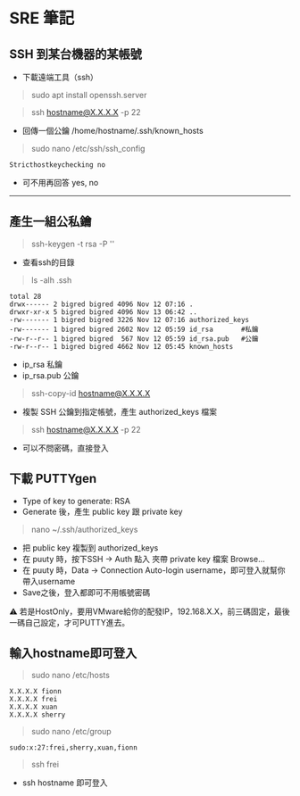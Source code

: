 # SRE 筆記 

## SSH 到某台機器的某帳號

- 下載遠端工具（ssh）

> sudo apt install openssh.server

> ssh hostname@X.X.X.X -p 22

- 回傳一個公鑰 /home/hostname/.ssh/known_hosts

> sudo nano /etc/ssh/ssh_config

```
Stricthostkeychecking no
```

- 可不用再回答 yes, no

---

## 產生一組公私鑰

> ssh-keygen -t rsa -P ''

- 查看ssh的目錄

> ls -alh .ssh
```
total 28
drwx------ 2 bigred bigred 4096 Nov 12 07:16 .
drwxr-xr-x 5 bigred bigred 4096 Nov 13 06:42 ..
-rw------- 1 bigred bigred 3226 Nov 12 07:16 authorized_keys
-rw------- 1 bigred bigred 2602 Nov 12 05:59 id_rsa       #私鑰
-rw-r--r-- 1 bigred bigred  567 Nov 12 05:59 id_rsa.pub   #公鑰
-rw-r--r-- 1 bigred bigred 4662 Nov 12 05:45 known_hosts
```
- ip_rsa 私鑰
- ip_rsa.pub 公鑰

> ssh-copy-id hostname@X.X.X.X

- 複製 SSH 公鑰到指定帳號，產生 authorized_keys 檔案

> ssh hostname@X.X.X.X -p 22

- 可以不問密碼，直接登入

## 下載 PUTTYgen

- Type of key to generate: RSA
- Generate 後，產生 public key 跟 private key

> nano ~/.ssh/authorized_keys
- 把 public key 複製到 authorized_keys
- 在 puuty 時，按下SSH -> Auth 點入 夾帶 private key 檔案 Browse...
- 在 puuty 時，Data -> Connection Auto-login username，即可登入就幫你帶入username
- Save之後，登入都即可不用帳號密碼

:warning: 若是HostOnly，要用VMware給你的配發IP，192.168.X.X，前三碼固定，最後一碼自己設定，才可PUTTY進去。

## 輸入hostname即可登入

> sudo nano /etc/hosts

```
X.X.X.X fionn
X.X.X.X frei
X.X.X.X xuan
X.X.X.X sherry
```

> sudo nano /etc/group

```
sudo:x:27:frei,sherry,xuan,fionn
```

> ssh frei

- ssh hostname 即可登入 